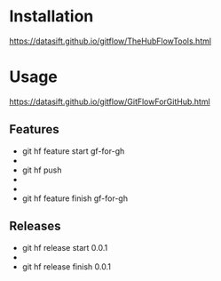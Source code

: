 # Installation

https://datasift.github.io/gitflow/TheHubFlowTools.html

# Usage

https://datasift.github.io/gitflow/GitFlowForGitHub.html

## Features

- git hf feature start gf-for-gh
- <make changes and commit them>
- git hf push
- <create the PR in github>
- <accept and merge the PR in github>
- git hf feature finish gf-for-gh


## Releases

- git hf release start 0.0.1
- <make changes and commit them>
- git hf release finish 0.0.1
  
